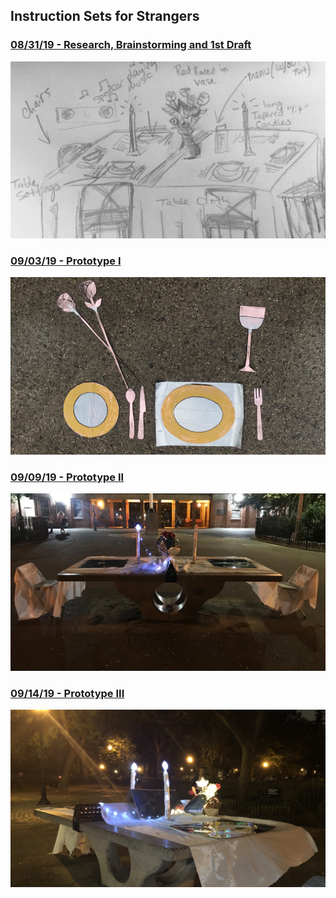 ## Instruction Sets for Strangers
### [08/31/19 - Research, Brainstorming and 1st Draft](blog1.md)
[![img](img/pv1.jpg)](https://jiangnanhou.github.io/MajorStudio1_2019/blog1.html)


### [09/03/19 - Prototype I](blog2.md)
[![img](img/pv2.jpg)](https://jiangnanhou.github.io/MajorStudio1_2019/blog2.html)


### [09/09/19 - Prototype II](blog3.md)
[![img](img/pv3.jpg)](https://jiangnanhou.github.io/MajorStudio1_2019/blog3.html)


### [09/14/19 - Prototype III](blog4.md)
[![img](img/pv4.png)](https://jiangnanhou.github.io/MajorStudio1_2019/blog4.html)
